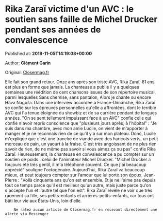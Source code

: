 
# Rika Zaraï victime d'un AVC : le soutien sans faille de Michel Drucker pendant ses années de convalescence

Published at: **2019-11-05T14:19:08+00:00**

Author: **Clément Garin**

Original: [Closermag.fr](https://www.closermag.fr/people/rika-zarai-victime-d-un-avc-le-soutien-sans-faille-de-michel-drucker-pendant-ses-1045084)

Elle fait son grand retour. Onze ans après son triste AVC, Rika Zaraï, 81 ans, est plus en forme que jamais. La chanteuse a publié il y a quelques semaines une réédition de cent chansons issues de son répertoire musical, parmi lesquelles Sans chemise, sans pantalon, Alors je chante ou encore Hava Naguila. Dans une interview accordée à France-Dimanche, Rika Zaraï se confie sur les épreuves personnelles qu'elle a affrontées, dont le terrible AVC qui l'a tenue éloignée du showbiz et de sa carrière pendant de longues années.
"On se sent tellement impuissant face à un AVC" confie celle qui confie n'avoir repris conscience que "plusieurs jours après, à l'hôpital" : "Je suis dans ma chambre, avec mon amie Lucile, on vient de m'apporter à manger et je ne reconnais rien de ce qu'il y a sur mon plateau. Donc, Lucile m'explique que c'est une tranche de viande avec des haricots verts, un petit morceau de pain, un yaourt à la fraise. C'est très angoissant de ne plus rien savoir de rien, de ne même pas savoir si vous aimez ça ou pas" confie Rika Zaraï. Heureusement, la chanteuse en convalescence a pu compter sur un soutien de poids : celui de l'animateur Michel Drucker.
"Michel Drucker a toujours été très gentil, il m'a téléphoné souvent. Ce que j'ai beaucoup apprécié" souligne l'octogénaire. Aujourd'hui, Rika Zaraï va beaucoup mieux, et peut toujours compter sur l'amour que lui porte son époux, Jean-Pierre : "Voilà cinquante ans qu'on est ensemble. Et je ne l'aime pas depuis tout ce temps parce qu'il est meilleur qu'un autre, mais juste parce qu'on s'accepte l'un et l'autre tel que l'on est". Rika Zaraï révèle ne voir que très rarement sa fille, ses petits-enfants et arrières-petits-enfants, car tous ont bâti leur vie aux États-Unis, loin d'elle.

        Ne ratez aucun article de Closermag.fr en recevant directement une alerte via Messenger
      
